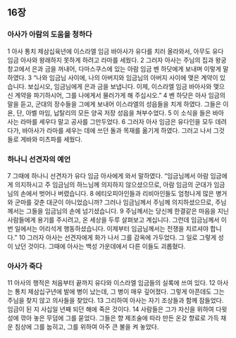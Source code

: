 ## 16장
### 아사가 아람의 도움을 청하다
1 아사 통치 제삼십육년에 이스라엘 임금 바아사가 유다를 치러 올라와서, 아무도 유다 임금 아사와 왕래하지 못하게 하려고 라마를 세웠다.
2 그러자 아사는 주님의 집과 왕궁 창고에서 은과 금을 꺼내어, 다마스쿠스에 있는 아람 임금 벤 하닷에게 보내며 이렇게 말하였다.
3 “나와 임금님 사이에, 나의 아버지와 임금님의 아버지 사이에 맺은 계약이 있습니다. 보십시오, 임금님에게 은과 금을 보냅니다. 이제, 이스라엘 임금 바아사와 맺으신 계약을 파기하시어, 그를 나에게서 물러가게 해 주십시오.”
4 벤 하닷은 아사 임금의 말을 듣고, 군대의 장수들을 그에게 보내어 이스라엘의 성읍들을 치게 하였다. 그들은 이욘, 단, 아벨 마임, 납탈리의 모든 양곡 저장 성읍을 쳐부수었다.
5 이 소식을 들은 바아사는 라마를 세우다 말고 공사를 그만두었다.
6 그러자 아사 임금은 유다인을 모두 데려다가, 바아사가 라마를 세우는 데에 쓰던 돌과 목재를 옮기게 하였다. 그러고 나서 그것들로 게바와 미츠파를 세웠다.
### 하나니 선견자의 예언
7 그때에 하나니 선견자가 유다 임금 아사에게 와서 말하였다. “임금님께서 아람 임금에게 의지하시고 주 임금님의 하느님께 의지하지 않으셨으므로, 아람 임금의 군대가 임금님의 손에서 벗어나 버렸습니다.
8 에티오피아인들과 리비아인들도 엄청나게 많은 병거와 군마를 갖춘 대군이 아니었습니까? 그러나 임금님께서 주님께 의지하셨으므로, 주님께서는 그들을 임금님의 손에 넘기셨습니다.
9 주님께서는 당신께 한결같은 마음을 지닌 사람들에게 용기를 주시려고, 온 세상을 두루 살펴보고 계십니다. 그런데 임금님께서 이번 일에서는 어리석게 행동하셨습니다. 이제부터 임금님께서는 전쟁을 치르셔야 합니다.”
10 그러자 아사는 선견자에게 화가 나서 그를 감옥에 가두었다. 그 일로 그렇게 성이 났던 것이다. 그때에 아사는 백성 가운데에서 다른 이들도 괴롭혔다.
### 아사가 죽다
11 아사의 행적은 처음부터 끝까지 유다와 이스라엘 임금들의 실록에 쓰여 있다.
12 아사는 통치 제삼십구년에 발에 병이 났는데, 그 병이 매우 깊어졌다. 그렇게 아픈데도 그는 주님을 찾지 않고 의사들을 찾았다.
13 그리하여 아사는 자기 조상들과 함께 잠들었다. 임금이 된 지 사십일 년째 되던 해에 죽은 것이다.
14 사람들은 그가 자신을 위하여 다윗 성에 깎아 놓은 무덤에 그를 묻었다. 그들은 향 제조술에 따라 만든 온갖 향료로 가득 채운 침상에 그를 눕히고, 그를 위하여 아주 큰 불을 켜 놓았다.

